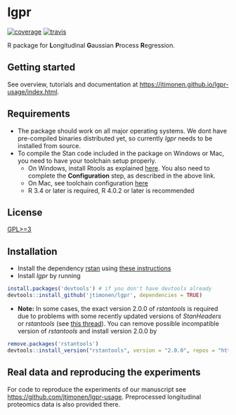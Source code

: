 # lgpr
[![coverage](https://codecov.io/gh/jtimonen/lgpr/branch/master/graph/badge.svg)](https://codecov.io/gh/jtimonen/lgpr)
[![travis](https://travis-ci.org/jtimonen/lgpr.svg?branch=master)](https://travis-ci.org/github/jtimonen/lgpr)

R package for **L**ongitudinal **G**aussian **P**rocess **R**egression. 

## Getting started
See overview, tutorials and documentation at https://jtimonen.github.io/lgpr-usage/index.html. 

## Requirements

* The package should work on all major operating systems. We dont have pre-compiled binaries distributed yet, so 
  currently *lgpr* needs to be installed from source. 
* To compile the Stan code included in the package on Windows or Mac, you need
  to have your toolchain setup properly. 
  -  On Windows, install Rtools as explained [here](https://github.com/stan-dev/rstan/wiki/Installing-RStan-from-source-on-Windows#configuration). You also need to complete the **Configuration** step, as described in the
  above link.
  - On Mac, see toolchain configuration [here](https://github.com/stan-dev/rstan/wiki/Installing-RStan-from-source-on-a-Mac)
  - R 3.4 or later is required, R 4.0.2 or later is recommended

## License
[GPL>=3](https://www.gnu.org/licenses/gpl-3.0.html)

## Installation
* Install the dependency [rstan](https://mc-stan.org/rstan/) using [these instructions](https://github.com/stan-dev/rstan/wiki/RStan-Getting-Started)
* Install *lgpr* by running
```r
install.packages('devtools') # if you don't have devtools already
devtools::install_github('jtimonen/lgpr', dependencies = TRUE)
```

* **Note:** In some cases, the exact version 2.0.0 of *rstantools* is required due
to problems with some recently updated versions of *StanHeaders* or *rstantools* (see [this thread](https://github.com/stan-dev/rstantools/issues/76)). You can remove possible incompatible version of *rstantools* and install version 2.0.0 by
```r
remove.packages('rstantools')
devtools::install_version("rstantools", version = "2.0.0", repos = "http://cran.us.r-project.org")
```

## Real data and reproducing the experiments
For code to reproduce the experiments of our manuscript see https://github.com/jtimonen/lgpr-usage. Preprocessed longitudinal proteomics
data is also provided there.
